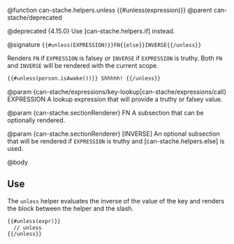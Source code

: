 @function can-stache.helpers.unless {{#unless(expression)}}
@parent can-stache/deprecated

@deprecated {4.15.0} Use [can-stache.helpers.if] instead.

@signature `{{#unless(EXPRESSION)}}FN{{else}}INVERSE{{/unless}}`

Renders `FN` if `EXPRESSION` is falsey or `INVERSE` if `EXPRESSION`
is truthy. Both `FN` and `INVERSE` will be rendered with the
current scope.

```html
{{#unless(person.isAwake())}} Shhhhh! {{/unless}}
```

@param {can-stache/expressions/key-lookup|can-stache/expressions/call} EXPRESSION A lookup expression that will provide a truthy or falsey value.

@param {can-stache.sectionRenderer} FN A subsection that can be optionally rendered.

@param {can-stache.sectionRenderer} [INVERSE] An optional subsection that will be rendered
if `EXPRESSION` is truthy and [can-stache.helpers.else] is used.

@body

## Use

The `unless` helper evaluates the inverse of the value
of the key and renders the block between the helper and the slash.

```html
{{#unless(expr)}}
  // unless
{{/unless}}
```
